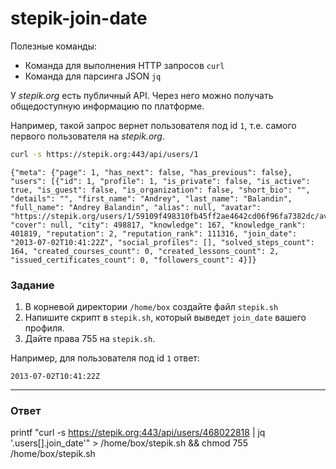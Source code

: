 # stepik-join-date

Полезные команды:

- Команда для выполнения HTTP запросов `curl`
- Команда для парсинга JSON `jq`

У _stepik.org_ есть публичный API. Через него можно получать общедоступную информацию по платформе.

Например, такой запрос вернет пользователя под id `1`, т.е. самого первого пользователя на _stepik.org_.

```bash
curl -s https://stepik.org:443/api/users/1
```

```
{"meta": {"page": 1, "has_next": false, "has_previous": false}, "users": [{"id": 1, "profile": 1, "is_private": false, "is_active": true, "is_guest": false, "is_organization": false, "short_bio": "", "details": "", "first_name": "Andrey", "last_name": "Balandin", "full_name": "Andrey Balandin", "alias": null, "avatar": "https://stepik.org/users/1/59109f498310fb45ff2ae4642cd06f96fa7382dc/avatar.svg", "cover": null, "city": 498817, "knowledge": 167, "knowledge_rank": 401819, "reputation": 2, "reputation_rank": 111316, "join_date": "2013-07-02T10:41:22Z", "social_profiles": [], "solved_steps_count": 164, "created_courses_count": 0, "created_lessons_count": 2, "issued_certificates_count": 0, "followers_count": 4}]}
```

### Задание

1. В корневой директории `/home/box` создайте файл `stepik.sh`
2. Напишите скрипт в `stepik.sh`, который выведет `join_date` вашего профиля.
3. Дайте права 755 на `stepik.sh`.

Например, для пользователя под id `1` ответ:

```
2013-07-02T10:41:22Z
```

---

### Ответ
printf "curl -s https://stepik.org:443/api/users/468022818 | jq '.users[].join_date'" > /home/box/stepik.sh && chmod 755 /home/box/stepik.sh
